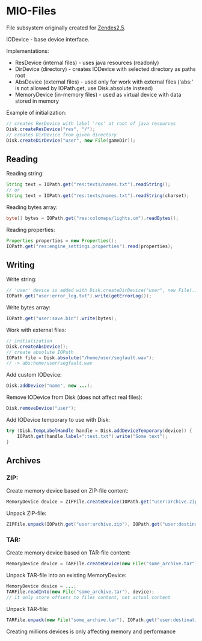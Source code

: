 # MIO-Files
File subsystem originally created for [Zendes2.5](https://mihailris.itch.io/zendes25).

IODevice - base device interface.

Implementations:
- ResDevice (internal files) - uses java resources (readonly)
- DirDevice (directory) - creates IODevice with selected directory as paths root
- AbsDevice (external files) - used only for work with external files ('abs:' is not allowed by IOPath.get, use Disk.absolute instead)
- MemoryDevice (in-memory files) - used as virtual device with data stored in memory

Example of initialization:
```java
// creates ResDevice with label 'res' at root of java resources
Disk.createResDevice("res", "/");
// creates DirDevice from given directory
Disk.createDirDevice("user", new File(gameDir));
```

## Reading
Reading string:
```java
String text = IOPath.get("res:texts/names.txt").readString();
// or
String text = IOPath.get("res:texts/names.txt").readString(charset);
```

Reading bytes array:
```java
byte[] bytes = IOPath.get("res:colomaps/lights.cm").readBytes();
```

Reading properties:
```java
Properties properties = new Properties();
IOPath.get("res:engine_settings.properties").read(properties);
```


## Writing
Write string:
```java
// 'user' device is added with Disk.createDirDevice("user", new File(...));
IOPath.get("user:error_log.txt").write(getErrorLog());
```

Write bytes array:
```java
IOPath.get("user:save.bin").write(bytes);
```

Work with external files:
```java
// initialization
Disk.createAbsDevice();
// create absolute IOPath
IOPath file = Disk.absolute("/home/user/segfault.wav");
// -> abs:home/user/segfault.wav
```
Add custom IODevice:
```java
Disk.addDevice("name", new ...);
```
Remove IODevice from Disk (does not affect real files):
```java
Disk.removeDevice("user");
```

Add IODevice temporary to use with Disk:
```java
try (Disk.TempLabelHandle handle = Disk.addDeviceTemporary(device)) {
    IOPath.get(handle.label+":test.txt").write("Some text");    
}
```

## Archives

### ZIP:

Create memory device based on ZIP-file content:
```java
MemoryDevice device = ZIPFile.createDevice(IOPath.get("user:archive.zip"));
```


Unpack ZIP-file:
```java
ZIPFile.unpack(IOPath.get("user:archive.zip"), IOPath.get("user:destination/path"));
```

### TAR:

Create memory device based on TAR-file content:
```java
MemoryDevice device = TARFile.createDevice(new File("some_archive.tar"));
```

Unpack TAR-file into an existing MemoryDevice:
```java
MemoryDevice device = ...;
TARFile.readInto(new File("some_archive.tar"), device);
// it only store offsets to files content, not actual content
```

Unpack TAR-file:
```java
TARFile.unpack(new File("some_archive.tar"), IOPath.get("user:destination/path"));
```

Creating millions devices is only affecting memory and performance

